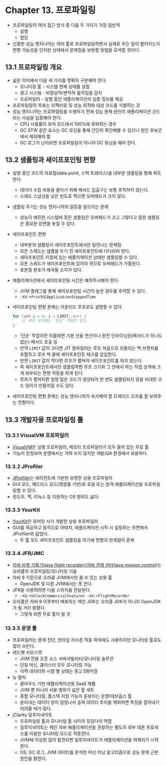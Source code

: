 # Chapter 13. 프로파일링

- 프로파일링의 여러 접근 방식 중 다음 두 가지가 가장 일반적
    - 실행
    - 할당
- 신중한 성능 엔지니어는 여러 툴로 프로파일링하면서 실제로 무슨 일이 벌어지는지 편향 가능성을 인지한 상태에서 문제점을 보완할 방법을 모색할 것이다.

## 13.1 프로파일링 개요

- 넓은 의미에서 다음 세 가지를 명확히 구분해야 한다.
    - 모니터링 툴 - 시스템 현재 상태를 살핌
    - 경고 시스템 - 비정상적/변칙적 움직임을 감지
    - 프로파일러 - 실행 중인 애플리케이션의 심층 정보를 제공
- 프로파일링의 목표는 리팩터링 및 성능 최적화 대상 코드를 식별하는 것
- 성능 엔지니어는 프로파일링을 수행하기 전에 성능 문제 원인이 애플리케이션 코드라는 사실을 입증해야 한다.
    - CPU 사용률이 유저 모드에서 100%에 육박하는 경우
    - GC STW 같은 요소는 GC 로깅을 통해 간단히 확인해볼 수 있으니 원인 후보군에서 제외해야 함
    - GC 로그가 난리라면 프로파일링이 아니야 GC 튜닝을 해야 한다.

## 13.2 샘플링과 세이프포인팅 편향

- 실행 중인 코드의 자료점(data point, 스택 트레이스)을 대부분 샘플링을 통해 획득한다.
    - 데이터 수집 비용을 줄이기 위해 메서드 입출구는 보통 추적하지 않는다.
    - 스레드 스냅샷을 낮은 빈도로 찍으면 오버헤드가 크지 않다.
- 샘플링 주기는 성능 엔지니어의 갈등을 일으키는 문제
    - 성능이 예민한 시스템에 잦은 샘플링은 오버헤드가 크고 그렇다고 뜸한 샘플링은 중요한 장면을 놓칠 수 있다.
- 세이프포인트 편향
    - 대부분의 샘플링이 세이프포인트에서만 일언나는 문제점
    - 모든 스레드는 샘플을 뜨기 전 세이프포인트에 다다라야 한다.
    - 세이프포인트 지점에 있는 애플리케이션 상태만 샘플링할 수 있다.
    - 모든 스레드가 세이프포인트에 있어야 하므로 오버헤드가 가중된다.
    - 표본점 분포가 왜곡될 소지가 있다.
- 애플리케이션에서 세이프포인팅 시간은 예의주시해야 한다.
    - JVM 플래그를 통해 세이브포인팅 시간이 높은 경우를 추적할 수 있다.
    - `-XX:+PrintGCApplicationStoppedTime`
- 세이프포인팅 편향 문제는 카운티드 루프로도 설명할 수 있다.

    ```java
    for (int i = 0; i < LIMIT; i++) {
        // 루프 바디에는 '단순' 작업만 있다.
    }
    ```

    - ‘단순’ 작업이란 이를테면 기본 산술 연산이나 완전 인라이닝된(메서드가 하나도 없는) 메서드 호출 등
    - 만약 `LIMIT` 값이 크다면 JIT 컴파일러는 루프 처음으로 되돌리는 백 브랜치를 포함하고 루프 백 끝에 세이프포인트 체크를 삽입한다.
    - 반면 `LIMIT` 값이 작다면 루프가 펼쳐져 세이프포인트를 하지 않는다.
    - 즉 세이프포인트에서만 샘플링하면 루프 크기와 그 안에서 하는 작업 성격에 크게 좌우되는 편향 작동을 하게 된다.
    - 루프가 펼쳐지면 엄청 많은 코드가 생성되어 한 번도 샘플링되지 않을 비대한 코드 덩이가 만들어질 수도 있다.
- 세이프포인팅 편향 문제는 성능 엔지니어가 숙지해야 할 트레이드 오프를 잘 보여주는 전형이다.

## 13.3 개발자용 프로파일링 툴

### 13.3.1 VisualVM 프로파일러

- [VisualVM](https://visualvm.github.io/)은 실행 프로파일러, 메모리 프로파일러가 모두 들어 있는 무료 툴
- 기능이 한정되어 운영에서는 거의 쓰지 않지만 개발/QA 환경에서 유용하다.

### 13.3.2 JProfiler

- [JProfiler](https://www.ej-technologies.com/products/jprofiler/overview.html)는 에이전트에 기반한 유명한 상용 프로파일러
- GUI 모드, 헤드리스 모드(명령줄 기반)로 로컬 또는 원격 애플리케이션을 프로파일링할 수 있다.
- 윈도우, 맥, 리눅스 등 지원하는 OS 범위도 넓다.

### 13.3.3 YourKit

- [YourKit](https://www.yourkit.com/)은 유어킷 사가 개발한 상용 프로파일러
- GUI를 제공하고 동적으로 어태치, 애플리케이션 시작 시 설정하는 측면에서 JProfiler와 닮았다.
    - 두 툴 모드 세이프포인트 샘플링을 하기에 편향과 한계점이 존재

### 13.3.4 JFR/JMC

- [자바 비행 기록기(java flight recorder)/자바 관제 센터(java mission control)](https://docs.oracle.com/en/java/java-components/index.html)는 오라클의 프로파일링/모니터링 기술
- 자바 8 기준으로 오라클 JVM에서만 쓸 수 있는 상용 툴
    - OpenJDK 및 다른 JVM에서는 못 쓴다.
- JFR을 사용하려면 다음 스위치를 전달한다.
    - `-XX:+UnlockCommercialFeatures -XX:+FlightRecorder`
- 오라클은 자바 9 이후부터 배포하는 메인 JDK는 오라클 JDK가 아니라 OpenJDK가 될 거라 밝혔다.
    - 그렇게 되면 무료 툴이 될 것

### 13.3.5 운영 툴

- 프로파일러는 문제 진단, 런타임 저수준 작동 파악에도 사용하지만 모니터링 툴로도 많이 쓰인다.
- 레드햇 서모스탯
    - JVM 전용 오픈 소스 서버서빌리티/모니터링 솔루션
    - 단일 머신, 클러스터 모두 모니터링 가능
    - 이력 데이터와 시점 별 상태는 몽고 DB저장
- 뉴 렐릭
    - 클라우드 기반 애플리케이션용 SaaS 제품
    - JVM 뿐 아니라 사용 범위가 넓은 툴 세트
    - 종합 모니터링, 풀스택 지원 기능이 돋보이는 운영/데브옵스 툴
    - 쏟아내는 데이터 양이 엄청나서 출력 데이터 추이를 제외하면 특징을 잡아내기 어려울 때가 많다.
- jClarity 일루미네이트
    - 프로파일링 툴과 모니터링 툴 사이의 징검다리 역할
    - 일루미네이트는 메인 자바 애플리케이션을 관찰하는 별도의 외부 데몬 프로세스를 이용한 모니터링 모드로 작동한다.
    - JVM에 이상한 점이 발견되면 일루미네이트가 애플리케이션을 파헤치기 시작한다.
    - OS, GC 로그, JVM 데이터를 분석한 머신 러닝 알고리즘으로 성능 문제 근본 원인을 밝힌다.
